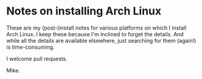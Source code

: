# Notes on installing Arch Linux

These are my (post-)install notes for various platforms on which I install Arch Linux. I keep these because I'm inclined to forget the details. And while all the details are available elsewhere, just searching for them (again!) is time-consuming.

I welcome pull requests.

Mike.

